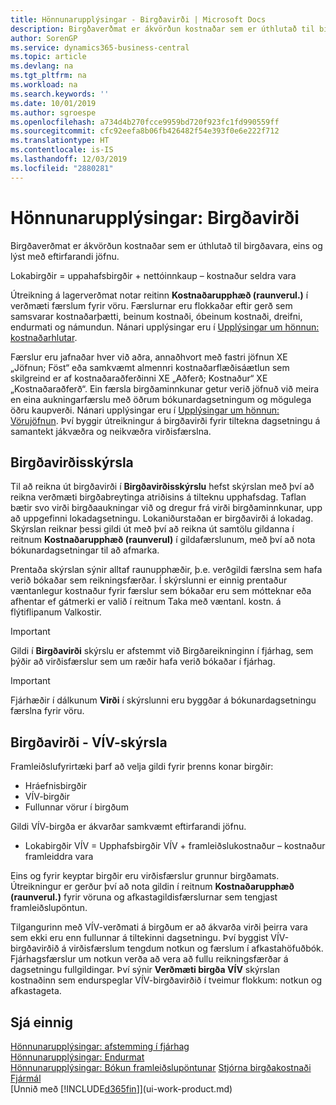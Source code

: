 ```yaml
---
title: Hönnunarupplýsingar - Birgðavirði | Microsoft Docs
description: Birgðaverðmat er ákvörðun kostnaðar sem er úthlutað til birgðavara, eins og lýst með eftirfarandi jöfnu.
author: SorenGP
ms.service: dynamics365-business-central
ms.topic: article
ms.devlang: na
ms.tgt_pltfrm: na
ms.workload: na
ms.search.keywords: ''
ms.date: 10/01/2019
ms.author: sgroespe
ms.openlocfilehash: a734d4b270fcce9959bd720f923fc1fd990559ff
ms.sourcegitcommit: cfc92eefa8b06fb426482f54e393f0e6e222f712
ms.translationtype: HT
ms.contentlocale: is-IS
ms.lasthandoff: 12/03/2019
ms.locfileid: "2880281"
---
```

# <a name="design-details-inventory-valuation"></a>Hönnunarupplýsingar: Birgðavirði
Birgðaverðmat er ákvörðun kostnaðar sem er úthlutað til birgðavara, eins og lýst með eftirfarandi jöfnu.  

Lokabirgðir = uppahafsbirgðir + nettóinnkaup – kostnaður seldra vara  

Útreikning á lagerverðmat notar reitinn **Kostnaðarupphæð (raunverul.)** í verðmæti færslum fyrir vöru. Færslurnar eru flokkaðar eftir gerð sem samsvarar kostnaðarþætti, beinum kostnaði, óbeinum kostnaði, dreifni, endurmati og námundun. Nánari upplýsingar eru í [Upplýsingar um hönnun: kostnaðarhlutar](design-details-cost-components.md).  

Færslur eru jafnaðar hver við aðra, annaðhvort með fastri jöfnun XE „Jöfnun; Föst“ eða samkvæmt almennri kostnaðarflæðisáætlun sem skilgreind er af kostnaðaraðferðinni XE „Aðferð; Kostnaður“  XE „Kostnaðaraðferð“. Ein færsla birgðaminnkunar getur verið jöfnuð við meira en eina aukningarfærslu með öðrum bókunardagsetningum og mögulega öðru kaupverði. Nánari upplýsingar eru í [Upplýsingar um hönnun: Vörujöfnun](design-details-item-application.md). Því byggir útreikningur á birgðavirði fyrir tiltekna dagsetningu á samantekt jákvæðra og neikvæðra virðisfærslna.  

## <a name="inventory-valuation-report"></a>Birgðavirðisskýrsla  
Til að reikna út birgðavirði í **Birgðavirðisskýrslu** hefst skýrslan með því að reikna verðmæti birgðabreytinga atriðisins á tilteknu upphafsdag. Taflan bætir svo virði birgðaaukningar við og dregur frá virði birgðaminnkunar, upp að uppgefinni lokadagsetningu. Lokaniðurstaðan er birgðavirði á lokadag. Skýrslan reiknar þessi gildi út með því að reikna út samtölu gildanna í reitnum **Kostnaðarupphæð (raunverul)** í gildafærslunum, með því að nota bókunardagsetningar til að afmarka.  

Prentaða skýrslan sýnir alltaf raunupphæðir, þ.e. verðgildi færslna sem hafa verið bókaðar sem reikningsfærðar. Í skýrslunni er einnig prentaður væntanlegur kostnaður fyrir færslur sem bókaðar eru sem mótteknar eða afhentar ef gátmerki er valið í reitnum Taka með væntanl. kostn. á flýtiflipanum Valkostir.  

> [!IMPORTANT]  
>  Gildi í **Birgðavirði** skýrslu er afstemmt við Birgðareikninginn í fjárhag, sem þýðir að virðisfærslur sem um ræðir hafa verið bókaðar í fjárhag.  

> [!IMPORTANT]  
>  Fjárhæðir í dálkunum **Virði** í skýrslunni eru byggðar á bókunardagsetningu færslna fyrir vöru.  

## <a name="inventory-valuation---wip-report"></a>Birgðavirði - VÍV-skýrsla  
Framleiðslufyrirtæki þarf að velja gildi fyrir þrenns konar birgðir:  

* Hráefnisbirgðir  
* VÍV-birgðir  
* Fullunnar vörur í birgðum  

Gildi VÍV-birgða er ákvarðar samkvæmt eftirfarandi jöfnu.  

* Lokabirgðir VÍV = Upphafsbirgðir VÍV + framleiðslukostnaður – kostnaður framleiddra vara  

Eins og fyrir keyptar birgðir eru virðisfærslur grunnur birgðamats. Útreikningur er gerður því að nota gildin í reitnum **Kostnaðarupphæð (raunverul.)** fyrir vöruna og afkastagildisfærslurnar sem tengjast framleiðslupöntun.  

Tilgangurinn með VÍV-verðmati á birgðum er að ákvarða virði þeirra vara sem ekki eru enn fullunnar á tiltekinni dagsetningu. Því byggist VÍV-birgðavirðið á virðisfærslum tengdum notkun og færslum í afkastahöfuðbók. Fjárhagsfærslur um notkun verða að vera að fullu reikningsfærðar á dagsetningu fullgildingar. Því sýnir **Verðmæti birgða VÍV** skýrslan kostnaðinn sem endurspeglar VÍV-birgðavirðið í tveimur flokkum: notkun og afkastageta.  

## <a name="see-also"></a>Sjá einnig  
[Hönnunarupplýsingar: afstemming í fjárhag](design-details-reconciliation-with-the-general-ledger.md)   
[Hönnunarupplýsingar: Endurmat](design-details-revaluation.md)   
[Hönnunarupplýsingar: Bókun framleiðslupöntunar](design-details-production-order-posting.md)
[Stjórna birgðakostnaði](finance-manage-inventory-costs.md)  
[Fjármál](finance.md)  
[Unnið með [!INCLUDE[d365fin](includes/d365fin_md.md)]](ui-work-product.md)
